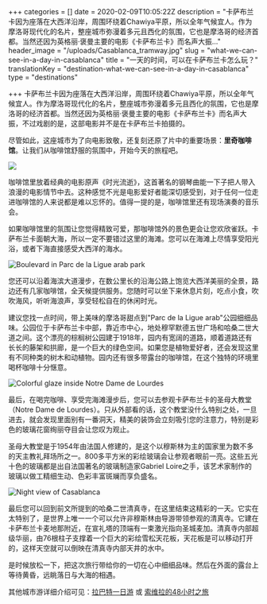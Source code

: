 +++
categories = []
date = 2020-02-09T10:05:22Z
description = "卡萨布兰卡因为座落在大西洋沿岸，周围环绕着Chawiya平原，所以全年气候宜人。作为摩洛哥现代化的名片，整座城市弥漫着多元且西化的氛围，它也是摩洛哥的经济首都。当然还因为英格丽·褒曼主要的电影《卡萨布兰卡》而名声大振..."
header_image = "/uploads/Casablanca_tramway.jpg"
slug = "what-we-can-see-in-a-day-in-casablanca"
title = "一天的时间，可以在卡萨布兰卡怎么玩？"
translationKey = "destination-what-we-can-see-in-a-day-in-casablanca"
type = "destinations"

+++
卡萨布兰卡因为座落在大西洋沿岸，周围环绕着Chawiya平原，所以全年气候宜人。作为摩洛哥现代化的名片，整座城市弥漫着多元且西化的氛围，它也是摩洛哥的经济首都。当然还因为英格丽·褒曼主要的电影《卡萨布兰卡》而名声大振，不过戏剧的是，这部电影并不是在卡萨布兰卡拍摄的。

尽管如此，这座城市为了向电影致敬，还复刻还原了片中的重要场景：**里奇咖啡馆**。让我们从咖啡馆舒服的氛围中，开始今天的旅程吧。

![](/uploads/WechatIMG470.jpeg)

咖啡馆里放着经典的电影原声《时光流逝》，这首著名的钢琴曲能一下子把人带入浪漫的电影情节中去。这种感觉不光是电影爱好者能深切感受到，对于任何一位走进咖啡馆的人来说都是难以忘怀的。值得一提的是，咖啡馆里还有现场演奏的音乐会。

如果咖啡馆里的氛围让您觉得精致可爱，那咖啡馆外的景色更会让您欢欣雀跃。卡萨布兰卡面朝大海，所以一定不要错过这里的海滩。您可以在海滩上尽情享受阳光浴，或者下海直接感受大西洋的海水。

![ Boulevard in Parc de la Ligue arab park](/uploads/Parc_de_la_Ligue_Arabe_Avenue.jpeg " Boulevard in Parc de la Ligue arab park")

您还可以沿着海滨大道漫步，在数公里长的沿海公路上饱览大西洋美丽的全景，路边还有几家咖啡馆，全天候提供服务。您随时可以坐下来休息片刻，吃点小食，吹吹海风，听听海浪声，享受轻松自在的休闲时光。

建议您找一点时间，带上美味的摩洛哥甜点到"Parc de la Ligue arab"公园细细品味。公园位于卡萨布兰卡中部，靠近市中心，地处穆罕默德五世广场和哈桑二世大道之间。这个漂亮的棕榈树公园建于1918年，园内有宽阔的道路，顺着道路还有长长的藤架和拱廊，是一个巨大的绿色空间。如果您是植物爱好者，还会发现这里有不同种类的树木和动植物。园内还有很多带露台的咖啡馆，在这个独特的环境里喝杯咖啡十分惬意。

![Colorful glaze inside Notre Dame de Lourdes](/uploads/Casablanca_Notre-Dame-de-Lourde_(5).jpg "Colorful glaze inside Notre Dame de Lourdes")

最后，在喝完咖啡、享受完海滩漫步后，您可以去参观卡萨布兰卡的圣母大教堂（Notre Dame de Lourdes）。只从外部看的话，这个教堂没什么特别之处，一旦进去，就会发现里面别有一番洞天，精美的装饰会立刻吸引您的注意力，特别是彩色的玻璃花窗绚丽夺目会让您叹为观止。

圣母大教堂是于1954年由法国人修建的，是这个以穆斯林为主的国家里为数不多的天主教礼拜场所之一。800多平方米的彩绘玻璃会让参观者眼前一亮。这些五光十色的玻璃都是出自法国著名的玻璃制造家Gabriel Loire之手，该艺术家制作的玻璃以做工精细生动、色彩丰富斑斓而享负盛名。

![Night view of Casablanca](/uploads/Casablanca_Metropolis.jpg "Night view of Casablanca")

最后您可以回到前文所提到的哈桑二世清真寺，在这里结束这精彩的一天。它实在太特别了，是世界上唯一一个可以允许非穆斯林由导游带领参观的清真寺。它建在卡萨布兰卡麦地那附近，在宣礼塔的顶端有一束激光指向圣城麦加。清真寺内部超级华丽，由76根柱子支撑着一个巨大的彩绘雪松天花板，天花板是可以移动打开的，这样天空就可以倒映在清真寺内部天井的水中。

是时候放松一下，把这次旅行带给你的一切在心中细细品味。然后在外面的露台上等待黄昏，远眺落日与大海的相遇。

其他城市游详细介绍可见：[拉巴特一日游](/zh/destinations/one-day-visit-of-rabat/ "拉巴特一日游") 或 [索维拉的48小时之旅](/zh/destinations/a-48-hour-drive-in-essaouira/ "索维拉的48小时之旅")
